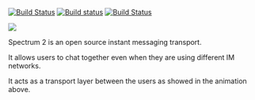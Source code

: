 [![Build Status](https://travis-ci.org/SpectrumIM/spectrum2.svg?branch=master)](https://travis-ci.org/SpectrumIM/spectrum2) [![Build status](https://ci.appveyor.com/api/projects/status/ly5kr8pg0qjr68wr/branch/master?svg=true)](https://ci.appveyor.com/project/vitalyster/spectrum2/branch/master) [![Build Status](https://img.shields.io/docker/cloud/build/spectrum2/spectrum.svg?style=flat)](https://img.shields.io/docker/cloud/build/spectrum2/spectrum.svg?style=flat)




![](http://spectrum.im/animation.gif)

Spectrum 2 is an open source instant messaging transport.

It allows users to chat together even when they are using different IM networks.

It acts as a transport layer between the users as showed in the animation above. 
